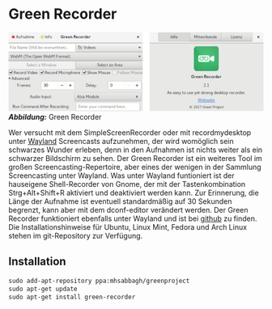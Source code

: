 # Green Recorder

![Green Recorder](images/greenrecorder_und_info.png) ***Abbildung:*** Green Recorder

Wer versucht mit dem SimpleScreenRecorder oder mit recordmydesktop unter [Wayland](https://de.wikipedia.org/wiki/Wayland_(Anzeige-Server)) Screencasts aufzunehmen, 
der wird womöglich sein schwarzes Wunder erleben, denn in den Aufnahmen ist nichts weiter als ein schwarzer Bildschirm zu sehen.
Der Green Recorder ist ein weiteres Tool im großen Screencasting-Repertoire, aber eines der wenigen in der Sammlung
Screencasting unter Wayland. Was unter Wayland funtioniert ist der hauseigene Shell-Recorder von Gnome, der mit der
Tastenkombination Strg+Alt+Shift+R aktiviert und deaktiviert werden kann. 
Zur Erinnerung, die Länge der Aufnahme ist eventuell standardmäßig auf 30 Sekunden begrenzt,
kann aber mit dem dconf-editor verändert werden.
Der Green Recorder funktioniert ebenfalls unter Wayland und ist bei [github](https://github.com/green-project/green-recorder) zu finden. Die Installationshinweise für Ubuntu, Linux Mint, Fedora und Arch Linux stehen im git-Repository zur Verfügung.

## Installation

```
sudo add-apt-repository ppa:mhsabbagh/greenproject
sudo apt-get update
sudo apt-get install green-recorder
```

